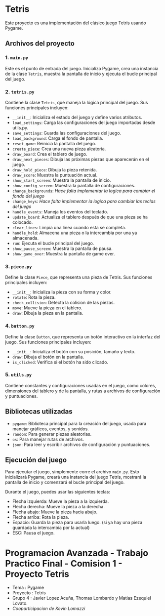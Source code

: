 # Tetris

Este proyecto es una implementación del clásico juego Tetris usando Pygame.

## Archivos del proyecto

### 1. `main.py`

Este es el punto de entrada del juego. Inicializa Pygame, crea una instancia de la clase `Tetris`, muestra la pantalla de inicio y ejecuta el bucle principal del juego.

### 2. `tetris.py`

Contiene la clase `Tetris`, que maneja la lógica principal del juego. Sus funciones principales incluyen:
- `__init__`: Inicializa el estado del juego y define varios atributos.
- `load_settings`: Carga las configuraciones del juego importadas desde utils.py.
- `save_settings`: Guarda las configuraciones del juego.
- `load_background`: Carga el fondo de pantalla.
- `reset_game`: Reinicia la pantalla del juego.
- `create_piece`: Crea una nueva pieza aleatoria.
- `draw_board`: Crea el tablero de juego.
- `draw_next_pieces`: Dibuja las próximas piezas que aparecerán en el juego.
- `draw_hold_piece`: Dibuja la pieza retenida.
- `draw_score`: Muestra la puntuación actual.
- `show_start_screen`: Muestra la pantalla de inicio.
- `show_config_screen`: Muestra la pantalla de configuraciones.
- `change_backgrounds`: *Hace falta implementar la logica para cambiar el fondo del juego*
- `change_keys`: *Hace falta implementar la logica para cambiar las teclas del juego*
- `handle_events`: Maneja los eventos del teclado.
- `update_board`: Actualiza el tablero después de que una pieza se ha colocado.
- `clear_lines`: Limpia una linea cuando esta se completa.
- `handle_hold`: Almacena una pieza o la intercambia por una ya almacenada.
- `run`: Ejecuta el bucle principal del juego.
- `show_pause_screen`: Muestra la pantalla de pausa.
- `show_game_over`: Muestra la pantalla de game over.

### 3. `piece.py`

Define la clase `Piece`, que representa una pieza de Tetris. Sus funciones principales incluyen:
- `__init__`: Inicializa la pieza con su forma y color.
- `rotate`: Rota la pieza.
- `check_collision`: Detecta la colision de las piezas.
- `move`: Mueve la pieza en el tablero.
- `draw`: Dibuja la pieza en la pantalla.

### 4. `button.py`

Define la clase `Button`, que representa un botón interactivo en la interfaz del juego. Sus funciones principales incluyen:
- `__init__`: Inicializa el botón con su posición, tamaño y texto.
- `draw`: Dibuja el botón en la pantalla.
- `is_clicked`: Verifica si el botón ha sido clicado.

### 5. `utils.py`

Contiene constantes y configuraciones usadas en el juego, como colores, dimensiones del tablero y de la pantalla, y rutas a archivos de configuración y puntuaciones.

## Bibliotecas utilizadas

- `pygame`: Biblioteca principal para la creación del juego, usada para manejar gráficos, eventos, y sonidos.
- `random`: Para generar piezas aleatorias.
- `os`: Para manejar rutas de archivos.
- `json`: Para leer y escribir archivos de configuración y puntuaciones.

## Ejecución del juego

Para ejecutar el juego, simplemente corre el archivo `main.py`. Esto inicializará Pygame, creará una instancia del juego Tetris, mostrará la pantalla de inicio y comenzará el bucle principal del juego. 

Durante el juego, puedes usar las siguientes teclas:

- Flecha izquierda: Mueve la pieza a la izquierda.
- Flecha derecha: Mueve la pieza a la derecha.
- Flecha abajo: Mueve la pieza hacia abajo.
- Flecha arriba: Rota la pieza.
- Espacio: Guarda la pieza para usarla luego. (si ya hay una pieza guardada la intercambia por la actual)
- ESC: Pausa el juego.

# Programacion Avanzada - Trabajo Practico Final - Comision 1 - Proyecto Tetris
- Tema : Pygame
- Proyecto : Tetris
- Grupo 4 : Javier Lopez Acuña, Thomas Lombardo y Matias Ezequiel Lovato.
- *Cooparticipacion de Kevin Lomazzi*
